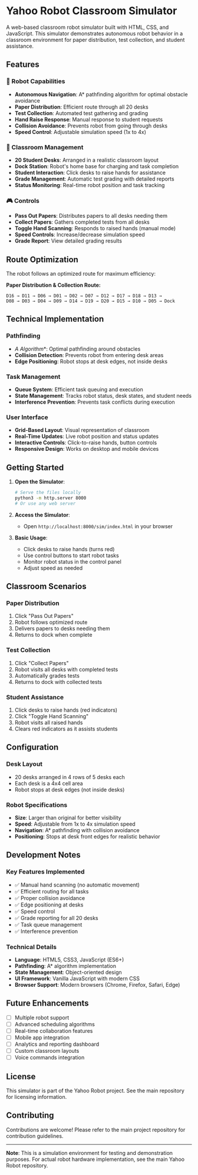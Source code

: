 # Yahoo Robot Classroom Simulator

A web-based classroom robot simulator built with HTML, CSS, and JavaScript. This simulator demonstrates autonomous robot behavior in a classroom environment for paper distribution, test collection, and student assistance.

## Features

### 🤖 Robot Capabilities
- **Autonomous Navigation**: A* pathfinding algorithm for optimal obstacle avoidance
- **Paper Distribution**: Efficient route through all 20 desks
- **Test Collection**: Automated test gathering and grading
- **Hand Raise Response**: Manual response to student requests
- **Collision Avoidance**: Prevents robot from going through desks
- **Speed Control**: Adjustable simulation speed (1x to 4x)

### 🎯 Classroom Management
- **20 Student Desks**: Arranged in a realistic classroom layout
- **Dock Station**: Robot's home base for charging and task completion
- **Student Interaction**: Click desks to raise hands for assistance
- **Grade Management**: Automatic test grading with detailed reports
- **Status Monitoring**: Real-time robot position and task tracking

### 🎮 Controls
- **Pass Out Papers**: Distributes papers to all desks needing them
- **Collect Papers**: Gathers completed tests from all desks
- **Toggle Hand Scanning**: Responds to raised hands (manual mode)
- **Speed Controls**: Increase/decrease simulation speed
- **Grade Report**: View detailed grading results

## Route Optimization

The robot follows an optimized route for maximum efficiency:

**Paper Distribution & Collection Route:**
```
D16 → D11 → D06 → D01 → D02 → D07 → D12 → D17 → D18 → D13 → 
D08 → D03 → D04 → D09 → D14 → D19 → D20 → D15 → D10 → D05 → Dock
```

## Technical Implementation

### Pathfinding
- **A* Algorithm**: Optimal pathfinding around obstacles
- **Collision Detection**: Prevents robot from entering desk areas
- **Edge Positioning**: Robot stops at desk edges, not inside desks

### Task Management
- **Queue System**: Efficient task queuing and execution
- **State Management**: Tracks robot status, desk states, and student needs
- **Interference Prevention**: Prevents task conflicts during execution

### User Interface
- **Grid-Based Layout**: Visual representation of classroom
- **Real-Time Updates**: Live robot position and status updates
- **Interactive Controls**: Click-to-raise hands, button controls
- **Responsive Design**: Works on desktop and mobile devices

## Getting Started

1. **Open the Simulator**:
   ```bash
   # Serve the files locally
   python3 -m http.server 8000
   # Or use any web server
   ```

2. **Access the Simulator**:
   - Open `http://localhost:8000/sim/index.html` in your browser

3. **Basic Usage**:
   - Click desks to raise hands (turns red)
   - Use control buttons to start robot tasks
   - Monitor robot status in the control panel
   - Adjust speed as needed

## Classroom Scenarios

### Paper Distribution
1. Click "Pass Out Papers"
2. Robot follows optimized route
3. Delivers papers to desks needing them
4. Returns to dock when complete

### Test Collection
1. Click "Collect Papers" 
2. Robot visits all desks with completed tests
3. Automatically grades tests
4. Returns to dock with collected tests

### Student Assistance
1. Click desks to raise hands (red indicators)
2. Click "Toggle Hand Scanning"
3. Robot visits all raised hands
4. Clears red indicators as it assists students

## Configuration

### Desk Layout
- 20 desks arranged in 4 rows of 5 desks each
- Each desk is a 4x4 cell area
- Robot stops at desk edges (not inside desks)

### Robot Specifications
- **Size**: Larger than original for better visibility
- **Speed**: Adjustable from 1x to 4x simulation speed
- **Navigation**: A* pathfinding with collision avoidance
- **Positioning**: Stops at desk front edges for realistic behavior

## Development Notes

### Key Features Implemented
- ✅ Manual hand scanning (no automatic movement)
- ✅ Efficient routing for all tasks
- ✅ Proper collision avoidance
- ✅ Edge positioning at desks
- ✅ Speed control
- ✅ Grade reporting for all 20 desks
- ✅ Task queue management
- ✅ Interference prevention

### Technical Details
- **Language**: HTML5, CSS3, JavaScript (ES6+)
- **Pathfinding**: A* algorithm implementation
- **State Management**: Object-oriented design
- **UI Framework**: Vanilla JavaScript with modern CSS
- **Browser Support**: Modern browsers (Chrome, Firefox, Safari, Edge)

## Future Enhancements

- [ ] Multiple robot support
- [ ] Advanced scheduling algorithms
- [ ] Real-time collaboration features
- [ ] Mobile app integration
- [ ] Analytics and reporting dashboard
- [ ] Custom classroom layouts
- [ ] Voice commands integration

## License

This simulator is part of the Yahoo Robot project. See the main repository for licensing information.

## Contributing

Contributions are welcome! Please refer to the main project repository for contribution guidelines.

---

**Note**: This is a simulation environment for testing and demonstration purposes. For actual robot hardware implementation, see the main Yahoo Robot repository.
